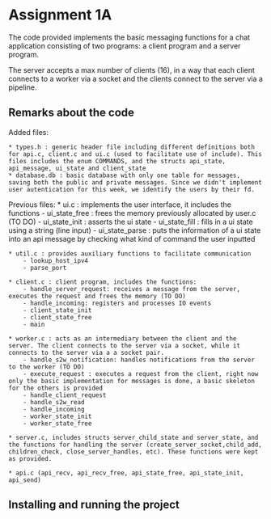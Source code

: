 # Assignment 1A

The code provided implements the basic messaging functions for a chat application consisting of two programs: a client
program and a server program.

The server accepts a max number of clients (16), in a way that each client connects to a worker via a socket and the clients connect to the server via a pipeline.


## Remarks about the code

Added files: 

    * types.h : generic header file including different definitions both for api.c, client.c and ui.c (used to facilitate use of include). This files includes the enum COMMANDS, and the structs api_state, api_message, ui_state and client_state
    * database.db : basic database with only one table for messages, saving both the public and private messages. Since we didn't implement user autentication for this week, we identify the users by their fd.

Previous files:
    * ui.c : implements the user interface, it includes the functions
        - ui_state_free : frees the memory previously allocated by user.c (TO DO)
        - ui_state_init : asserts the ui state
        - ui_state_fill : fills in a ui state using a string (line input)
        - ui_state_parse : puts the information of a ui state into an api message by checking what kind of command the user inputted

    * util.c : provides auxiliary functions to facilitate communication
        - lookup_host_ipv4
        - parse_port

    * client.c : client program, includes the functions:
        - handle_server_request: receives a message from the server, executes the request and frees the memory (TO DO)
        - handle_incoming: registers and processes IO events
        - client_state_init
        - client_state_free
        - main

    * worker.c : acts as an intermediary between the client and the server. The client connects to the server via a socket, while it connects to the server via a a socket pair.
        - handle_s2w_notification: handles notifications from the server to the worker (TO DO)
        - execute_request : executes a request from the client, right now only the basic implementation for messages is done, a basic skeleton for the others is provided
        - handle_client_request
        - handle_s2w_read
        - handle_incoming
        - worker_state_init
        - worker_state_free

    * server.c, includes structs server_child_state and server_state, and the functions for handling the server (create_server_socket,child_add, children_check, close_server_handles, etc). These functions were kept as provided.

    * api.c (api_recv, api_recv_free, api_state_free, api_state_init, api_send)

## Installing and running the project